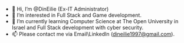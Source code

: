 - 👋 Hi, I’m @DinEilie (Ex-IT Administrator)
- 👀 I’m interested in Full Stack and Game development.
- 🌱 I’m currently learning Computer Science at The Open University in Israel and Full Stack development with cyber security.
- 📫 Please contact me via Email\LinkedIn (dineilie1997@gmail.com).

